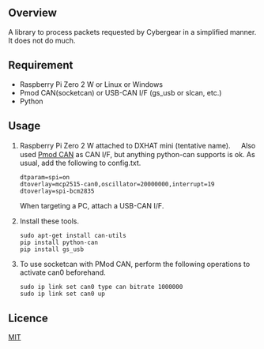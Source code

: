 ## Overview

A library to process packets requested by Cybergear in a simplified manner.
It does not do much.

## Requirement

- Raspberry Pi Zero 2 W  or  Linux  or  Windows
- Pmod CAN(socketcan) or  USB-CAN I/F (gs_usb or slcan, etc.)
- Python

## Usage
1. Raspberry Pi Zero 2 W attached to DXHAT mini (tentative name).
　 Also used [Pmod CAN](https://digilent.com/reference/pmod/pmodcan/start) as CAN I/F, but anything python-can supports is ok.
   As usual, add the following to config.txt.
   ```
   dtparam=spi=on
   dtoverlay=mcp2515-can0,oscillator=20000000,interrupt=19
   dtoverlay=spi-bcm2835
   ```

   When targeting a PC, attach a USB-CAN I/F.
2. Install these tools.
   ```
   sudo apt-get install can-utils
   pip install python-can
   pip install gs_usb
   ```
5. To use socketcan with PMod CAN, perform the following operations to activate can0 beforehand.
   ```
   sudo ip link set can0 type can bitrate 1000000
   sudo ip link set can0 up
   ```

## Licence

[MIT](https://github.com/kotabrog/ft_mini_ls/blob/main/LICENSE)
